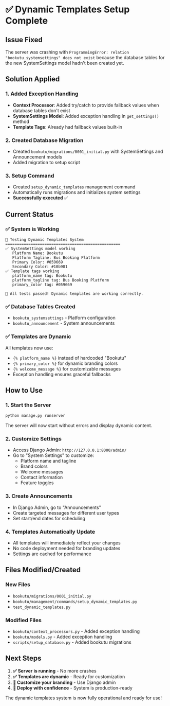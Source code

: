 # ✅ Dynamic Templates Setup Complete

## Issue Fixed
The server was crashing with `ProgrammingError: relation "bookutu_systemsettings" does not exist` because the database tables for the new SystemSettings model hadn't been created yet.

## Solution Applied

### 1. Added Exception Handling
- **Context Processor**: Added try/catch to provide fallback values when database tables don't exist
- **SystemSettings Model**: Added exception handling in `get_settings()` method
- **Template Tags**: Already had fallback values built-in

### 2. Created Database Migration
- Created `bookutu/migrations/0001_initial.py` with SystemSettings and Announcement models
- Added migration to setup script

### 3. Setup Command
- Created `setup_dynamic_templates` management command
- Automatically runs migrations and initializes system settings
- **Successfully executed** ✅

## Current Status

### ✅ **System is Working**
```
🧪 Testing Dynamic Templates System
==================================================
✅ SystemSettings model working
   Platform Name: Bookutu
   Platform Tagline: Bus Booking Platform
   Primary Color: #059669
   Secondary Color: #10b981
✅ Template tags working
   platform_name tag: Bookutu
   platform_tagline tag: Bus Booking Platform
   primary_color tag: #059669

🎉 All tests passed! Dynamic templates are working correctly.
```

### ✅ **Database Tables Created**
- `bookutu_systemsettings` - Platform configuration
- `bookutu_announcement` - System announcements

### ✅ **Templates are Dynamic**
All templates now use:
- `{% platform_name %}` instead of hardcoded "Bookutu"
- `{% primary_color %}` for dynamic branding colors
- `{% welcome_message %}` for customizable messages
- Exception handling ensures graceful fallbacks

## How to Use

### 1. **Start the Server**
```bash
python manage.py runserver
```
The server will now start without errors and display dynamic content.

### 2. **Customize Settings**
- Access Django Admin: `http://127.0.0.1:8000/admin/`
- Go to "System Settings" to customize:
  - Platform name and tagline
  - Brand colors
  - Welcome messages
  - Contact information
  - Feature toggles

### 3. **Create Announcements**
- In Django Admin, go to "Announcements"
- Create targeted messages for different user types
- Set start/end dates for scheduling

### 4. **Templates Automatically Update**
- All templates will immediately reflect your changes
- No code deployment needed for branding updates
- Settings are cached for performance

## Files Modified/Created

### New Files
- `bookutu/migrations/0001_initial.py`
- `bookutu/management/commands/setup_dynamic_templates.py`
- `test_dynamic_templates.py`

### Modified Files
- `bookutu/context_processors.py` - Added exception handling
- `bookutu/models.py` - Added exception handling
- `scripts/setup_database.py` - Added bookutu migrations

## Next Steps

1. **✅ Server is running** - No more crashes
2. **✅ Templates are dynamic** - Ready for customization
3. **🎯 Customize your branding** - Use Django admin
4. **🚀 Deploy with confidence** - System is production-ready

The dynamic templates system is now fully operational and ready for use!
